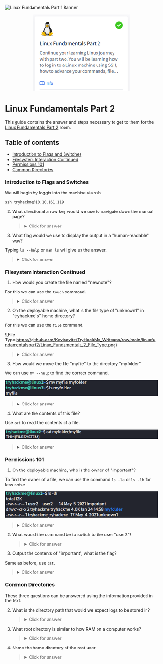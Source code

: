 ![Linux Fundamentals Part 1 Banner](https://assets.tryhackme.com/room-banners/linuxfund.png)

<p align="center">
   <img src="https://github.com/Kevinovitz/TryHackMe_Writeups/raw/main/linuxfundamentalspart2/Linux_Fundamentals_2_Cover.png" alt="Linux Fundamentals Part 2 Logo">
</p>

# Linux Fundamentals Part 2

This guide contains the answer and steps necessary to get to them for the [Linux Fundamentals Part 2](https://tryhackme.com/room/linuxfundamentalspart2) room.

## Table of contents

- [Introduction to Flags and Switches](#introduction-to-flags-and-switches)
- [Filesystem Interaction Continued](#filesystem-interaction-continued)
- [Permissions 101](#permissions-101)
- [Common Directories](#common-directories)

### Introduction to Flags and Switches

We will begin by loggin into the machine via ssh.

```cmd
ssh tryhackme@10.10.161.119
```

2. What directional arrow key would we use to navigate down the manual page?

   ><details><summary>Click for answer</summary>down</details>

3. What flag would we use to display the output in a "human-readable" way?

Typing `ls --help` or `man ls` will give us the answer.

   ><details><summary>Click for answer</summary>-h</details>

### Filesystem Interaction Continued

1. How would you create the file named "newnote"?

For this we can use the `touch` command.

   ><details><summary>Click for answer</summary>touch newnote</details>

2. On the deployable machine, what is the file type of "unknown1" in "tryhackme's" home directory?

For this we can use the `file` command.

![File Type(https://github.com/Kevinovitz/TryHackMe_Writeups/raw/main/linuxfundamentalspart2/Linux_Fundamentals_2_File_Type.png)

   ><details><summary>Click for answer</summary>ASCII text</details>

3. How would we move the file "myfile" to the directory "myfolder" 

We can use `mv --help` to find the correct command.

![Move File](https://github.com/Kevinovitz/TryHackMe_Writeups/raw/main/linuxfundamentalspart2/Linux_Fundamentals_2_Move_File.png)

   ><details><summary>Click for answer</summary>mv myfile myfolder</details>

4. What are the contents of this file?

Use `cat` to read the contents of a file.

![Myfile](https://github.com/Kevinovitz/TryHackMe_Writeups/raw/main/linuxfundamentalspart2/Linux_Fundamentals_2_Myfile.png)

   ><details><summary>Click for answer</summary>THM{FILESYSTEM}</details>

### Permissions 101

1. On the deployable machine, who is the owner of "important"?

To find the owner of a file, we can use the command `ls -la` or `ls -lh` for less noise.

![Owner](https://github.com/Kevinovitz/TryHackMe_Writeups/raw/main/linuxfundamentalspart2/Linux_Fundamentals_2_Owner.png)

   ><details><summary>Click for answer</summary>user2</details>

2. What would the command be to switch to the user "user2"?

   ><details><summary>Click for answer</summary>su user2</details>
   
3. Output the contents of "important", what is the flag?

Same as before, use `cat`.

   ><details><summary>Click for answer</summary>THM{SU_USER2}</details>

### Common Directories

These three questions can be answered using the information provided in the text.

2. What is the directory path that would we expect logs to be stored in?

   ><details><summary>Click for answer</summary>/var/log</details>

3. What root directory is similar to how RAM on a computer works?

   ><details><summary>Click for answer</summary>/tmp</details>

4. Name the home directory of the root user 

   ><details><summary>Click for answer</summary>/root</details>
